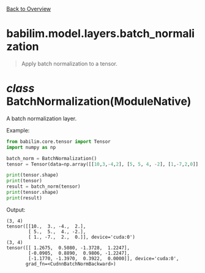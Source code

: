 [Back to Overview](../../../README.md)

# babilim.model.layers.batch_normalization

> Apply batch normalization to a tensor.

# *class* **BatchNormalization**(ModuleNative)

A batch normalization layer.


Example:
```python
from babilim.core.tensor import Tensor
import numpy as np

batch_norm = BatchNormalization()
tensor = Tensor(data=np.array([[10,3,-4,2], [5, 5, 4, -2], [1,-7,2,0]], dtype=np.float32), trainable=False)

print(tensor.shape)
print(tensor)
result = batch_norm(tensor)
print(tensor.shape)
print(result)
```
Output:
```
(3, 4)
tensor([[10.,  3., -4.,  2.],
        [ 5.,  5.,  4., -2.],
        [ 1., -7.,  2.,  0.]], device='cuda:0')
(3, 4)
tensor([[ 1.2675,  0.5080, -1.3728,  1.2247],
        [-0.0905,  0.8890,  0.9806, -1.2247],
        [-1.1770, -1.3970,  0.3922,  0.0000]], device='cuda:0',
       grad_fn=<CudnnBatchNormBackward>)

```

